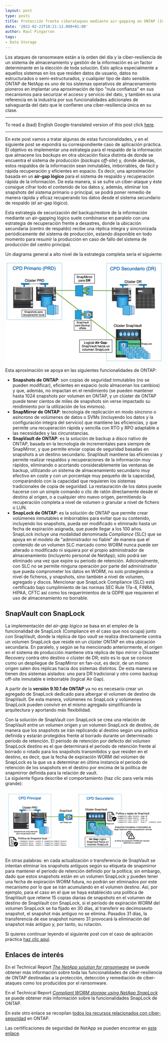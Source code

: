```yaml
---
layout: post
type: posts
title: Protección frente ciberataques mediante air-gapping en ONTAP (Introducción)
date: '2022-02-23T10:21:12.000+01:00'
author: Raul Pingarron
tags:
- Data Storage
---
```

Los ataques de ransomware están a la orden del día y la ciber-resiliencia de un sistema de almacenamiento y gestión de la información es un factor determinante en la elección de toda solución. Esto aplica especialmente a aquellos sistemas en los que residen datos de usuario, datos no estructurados o semi-estructurados, y cualquier tipo de dato sensible. 
ONTAP de NetApp es uno de los sistemas operativos de almacenamiento pioneros en implantar una aproximación de tipo "nula confianza" en sus mecanismos para securizar el acceso y servicio del dato, y también es una referencia en la industria por sus funcionalidades adicionales de salvaguarda del dato que le confieren una ciber-resiliencia única en su clase.

---
To read a (bad) English Google-translated version of this post click <a href="https://translate.google.com/translate?hl=&sl=es&tl=en&u=https%3A%2F%2Fraul-pingarron.github.io%2F2022%2F02%2F23%2FONTAP-Ransomware_parte1.html" target="_blank">here</a>.

---   

En este post vamos a tratar algunas de estas funcionalidades, y en el siguiente post se expondrá su correspondiente caso de aplicación práctica. El objetivo es implementar una estrategia para el respaldo de la información que almacene los *backups* en otra ubicación física distinta de donde se encuentra el sistema de producción (*backups off-site*) y, donde además, estos respaldos de la información sean inmutables, imborrables,  de fácil y rápida recuperación y eficientes en espacio. Es decir, una aproximación basada en un **air-gap lógico** para el sistema de respaldo y recuperación rápida de la información. De esta manera, si se sufre un ciber-ataque y éste consigue cifrar todo el contenido de los datos y, además, eliminar los snapshots del sistema primario o principal, se podrá poner remedio de manera rápida y eficaz recuperando los datos desde el sistema secundario de respaldo (el air-gap lógico).

Esta estrategia de securización del backup/restore de la información mediante un air-gapping lógico suele combinarse en paralelo con una estrategia de recuperación frente a desastres, donde la ubicación secundaria (centro de respaldo) recibe una réplica íntegra y sincronizada periódicamente del sistema de producción, estando disponible en todo momento para resumir la producción en caso de fallo del sistema de producción del centro principal.

Un diagrama general a alto nivel de la estrategia completa sería el siguiente:

<p align="center">
   <a href="/images/posts/ONTAP-ransomware_01.jpg" target="_blank"><img src="/images/posts/ONTAP-ransomware_01.jpg"></a>
</p>   


Esta aproximación se apoya en las siguientes funcionalidades de ONTAP:

- **Snapshots de ONTAP**: son copias de seguridad inmutables (no se pueden modificar), eficientes en espacio (solo almacenan los cambios) y que, además, no impactan en el rendimiento (se pueden mantener hasta 1024 snapshots por volumen en ONTAP, y un clúster de ONTAP puede tener cientos de miles de snapshots sin verse impactado su rendimiento por la utilización de los mismos).
- **SnapMirror de ONTAP**: tecnología de replicación en modo síncrono o asíncrono de volúmenes de datos o SVMs (incluyendo los datos y la configuración íntegra del servicio) que mantiene las eficiencias, y que permite una recuperación rápida y sencilla con RTO y RPO adaptable a las necesidades y las circunstancias.
- **SnapVault de ONTAP**: es la solución de backup a disco nativo de ONTAP, basada en la tecnología de incrementales para siempre de SnapMirror, y que permite enviar copias de seguridad basadas en snapshots a un destino secundario. SnapVault mantiene las eficiencias y permite realizar respaldos y recuperaciones de la información muy rápidos, eliminando o acortando considerablemente las ventanas de backup, utilizando un sistema de almacenamiento secundario muy efectivo en coste y con un porcentaje muy pequeño de la capacidad, comparándolo con la capacidad que requieren los sistemas tradicionales de copia de seguridad. La restauración de los datos puede hacerse con un simple comando o clic de ratón directamente desde el destino al origen, o a cualquier otro nuevo origen, permitiendo la recuperación completa a nivel de volumen o granular a nivel de fichero o LUN.
- **SnapLock de ONTAP**: es la solución de ONTAP que permite crear volúmenes inmutables e imborrables para evitar que su contenido, incluyendo los snapshots, pueda ser modificado o eliminado hasta un fecha de expiración asignada, que puede llegar a los 100 años. SnapLock incluye una modalidad denominada *Compliance* (SLC) que se apoya en el modelo de "administrador no fiable" de manera que el contenido de un volumen SLC marcado como WORM nunca puede ser alterado o modificado ni siquiera por el propio administrador de almacenamiento (incluyento personal de NetApp); sólo podrá ser eliminado una vez que expire su periodo de retención. Adicionalmente, con SLC no se permite ninguna operación por parte del administrador que pueda comprometer los datos en WORM, no solo protegiendo a nivel de ficheros, y snapshots, sino también a nivel de volumen, agregado y discos. Mencionar que SnapLock Compliance (SLC) está certificado bajo cumplimiento de las normas SEC Rule 17a-4, FINRA, HIPAA, CFTC así como los requerimientos de la GDPR que requieren el uso de almacenamiento no borrable. 


## SnapVault con SnapLock

La implementación del *air-gap lógico* se basa en el empleo de la funcionalidad de SnapLock (Compliance en el caso que nos ocupa) junto con SnapVault, donde la réplica de tipo *vault* se realiza directamente contra un volumen SnapLock que reside en un clúster ONTAP en otra ubicación secundaria. En paralelo, y según se ha mencionado anteriormente, el origen en el sistema de producción mantiene otra réplica de tipo *mirror* o Disaster Recovery contra otro destino o clúster de DR; esto es lo que se conoce como un despliegue de SnapMirror en fan-out, es decir, de un mismo origen salen dos réplicas hacia dos sistemas distintos. 
De esta manera se tienen dos sistemas aislados: uno para DR tradicional y otro como backup off-site inmutable e imborrable (logical Air Gap). 

A partir de la **versión 9.10.1 de ONTAP** ya no es necesario crear un agregado de SnapLock dedicado para albergar el volumen de destino de SnapVault. De esta manera, volúmenes no SnapLock y volúmenes SnapLock pueden convivir en el mismo agregado simplificando la arquitectura y aportando más flexibilidad.

Con la solución de SnapVault con SnapLock se crea una relación de SnapVault entre un volumen origen y un volumen SnapLock de destino, de manera que los snapshots se irán replicando al destino según una política definida y estarán protegidos frente al borrado durante un determinado periodo de retención.
El periodo de retención por defecto del volumen SnapLock destino es el que determinará el periodo de retención frente al borrado o rotado para los snapshots transmitidos y que residen en el destino, es decir, que la fecha de expiración WORM del volúmen de SnapLock es la que va a determinar en última instancia el periodo de retención de los snapshots en el destino por encima de la política de snapmirror definida para la relación de vault.   
La siguiente figura describe el comportamiento (haz clic para verla más grande):

<p align="center">
   <a href="/images/posts/ONTAP-ransomware_02.jpg" target="_blank"><img src="/images/posts/ONTAP-ransomware_02.jpg"></a>
</p>   

En otras palabras: en cada actualización o transferencia de SnapVault se intentan eliminar los snapshots antiguos según su etiqueta de snapmirror para mantener el periodo de retención definido por la política; sin embargo, dado que estos snapshots están en un volumen SnapLock y pueden tener una fecha de expiración WORM futura, no podrán ser eliminados por este mecanismo por lo que se irán acumulando en el volumen destino. Así, por ejemplo, para el caso en el que se haya establecido una política de SnapVault que retiene 15 copias diarias de snapshots en el volumen de destino de SnapVault con SnapLock, si el período de expiración WORM del volumen SnapLock se ha fijado en 30 días, al transferir es decimosexto snapshot, el snapshot más antiguo no se elimina. Pasados 31 días, la transferencia de ese snapshot número 31 provocará la eliminación del snapshot más antiguo y, por tanto, su rotación.


Si quieres continuar leyendo el siguiente post con el caso de aplicación práctica <a href="https://raul-pingarron.github.io/2022/02/24/ONTAP-Ransomware_parte2.html" target="_blank">haz clic aquí</a>.


## Enlaces de interés

En el Technical Report <a href="https://www.netapp.com/media/7334-tr4572.pdf" target="_blank">*The NetApp solution for ransomware*</a> se puede obtener más información sobre toda las funcionalidades de ciber-resiliencia de ONTAP destinadas a la protección, detección y remediación de ciber-ataques como los producidos por el ransomware.

En el Technical Report <a href="https://www.netapp.com/media/6158-tr4526.pdf" target="_blank">*Compliant WORM storage using NetApp SnapLock*</a> se puede obtener más información sobre la funcionalidades SnapLock de ONTAP.

En este otro enlace se recopilan <a href="https://security.netapp.com/resources/" target="_blank">todos los recursos relacionados con ciber-seguridad</a> en ONTAP.

Las certificaciones de seguridad de NetApp se pueden encontrar en <a href="https://security.netapp.com/certs/" target="_blank">este enlace</a>.


